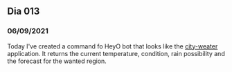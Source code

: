 ## Dia 013

### 06/09/2021

Today I've created a command fo HeyO bot that looks like the [city-weater](https://github.com/hugofolloni/city-weather) application. It returns the current temperature, condition, rain possibility and the forecast for the wanted region. 